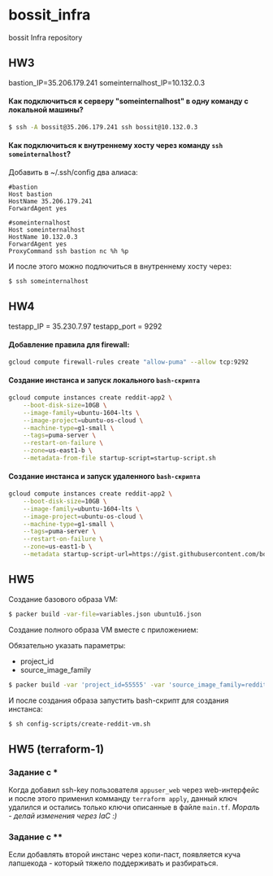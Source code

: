 # bossit_infra
bossit Infra repository

## HW3
bastion_IP=35.206.179.241
someinternalhost_IP=10.132.0.3 

#### Как подключиться к серверу "someinternalhost" в одну команду с локальной машины?
```bash
$ ssh -A bossit@35.206.179.241 ssh bossit@10.132.0.3
```

#### Как подключиться к внутреннему хосту через команду `ssh someinternalhost`?
Добавить в ~/.ssh/config два алиаса:
```
#bastion
Host bastion
HostName 35.206.179.241
ForwardAgent yes

#someinternalhost
Host someinternalhost
HostName 10.132.0.3
ForwardAgent yes
ProxyCommand ssh bastion nc %h %p
```

И после этого можно подлючиться в внутреннему хосту через:

```bash
$ ssh someinternalhost
```

## HW4
testapp_IP = 35.230.7.97
testapp_port = 9292

#### Добавление правила для firewall:
```bash
gcloud compute firewall-rules create "allow-puma" --allow tcp:9292
```

#### Создание инстанса и запуск локального `bash-скрипта`
```bash
gcloud compute instances create reddit-app2 \
    --boot-disk-size=10GB \
    --image-family=ubuntu-1604-lts \
    --image-project=ubuntu-os-cloud \
    --machine-type=g1-small \
    --tags=puma-server \
    --restart-on-failure \
    --zone=us-east1-b \
    --metadata-from-file startup-script=startup-script.sh
```

#### Создание инстанса и запуск удаленного `bash-скрипта`
```bash
gcloud compute instances create reddit-app2 \
    --boot-disk-size=10GB \
    --image-family=ubuntu-1604-lts \
    --image-project=ubuntu-os-cloud \
    --machine-type=g1-small \
    --tags=puma-server \
    --restart-on-failure \
    --zone=us-east1-b \
    --metadata startup-script-url=https://gist.githubusercontent.com/bossit/c3f515eb7cd3b588f965e070af7f672d/raw/4e6046baa72077bc50936e2b169ae8dde6aadda7/otus-after-create-instance.sh
```

## HW5
Создание базового образа VM:

```bash
$ packer build -var-file=variables.json ubuntu16.json
```

Создание полного образа VM вместе с приложением:

Обязательно указать параметры:
- project_id
- source_image_family 

```bash
$ packer build -var 'project_id=55555' -var 'source_image_family=reddit-base' immutable.json
```

И после создания образа запустить bash-скрипт для создания инстанса:

```bash
$ sh config-scripts/create-reddit-vm.sh
```

## HW5 (terraform-1)

### Задание с *
Когда добавил ssh-key пользователя `appuser_web` через web-интерфейс и после этого применил комманду `terraform apply`, данный ключ удалился и остались только ключи описанные в файле `main.tf`. _Мораль - делай изменения через IaC :)_

### Задание с **

Если добавлять второй инстанс через копи-паст, появляется куча лапшекода - который тяжело поддерживать и разбираться.
